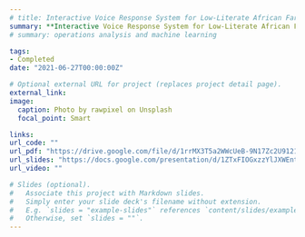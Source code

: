 ```yaml
---
# title: Interactive Voice Response System for Low-Literate African Farmers
summary: **Interactive Voice Response System for Low-Literate African Farmers** (with Eli Berk-Rauch). Master's Thesis at the Harvard Kennedy School. 2021.
# summary: operations analysis and machine learning

tags:
- Completed
date: "2021-06-27T00:00:00Z"

# Optional external URL for project (replaces project detail page).
external_link:
image:
  caption: Photo by rawpixel on Unsplash
  focal_point: Smart

links:
url_code: ""
url_pdf: "https://drive.google.com/file/d/1rrMX3T5a2WWcUeB-9N17Zc2U91214_4B/view"
url_slides: "https://docs.google.com/presentation/d/1ZTxFIOGxzzYlJXWEnt4MkHEwOQQwK85lclOuddSWl_Q/edit#slide=id.p"
url_video: ""

# Slides (optional).
#   Associate this project with Markdown slides.
#   Simply enter your slide deck's filename without extension.
#   E.g. `slides = "example-slides"` references `content/slides/example-slides.md`.
#   Otherwise, set `slides = ""`.
---
```

